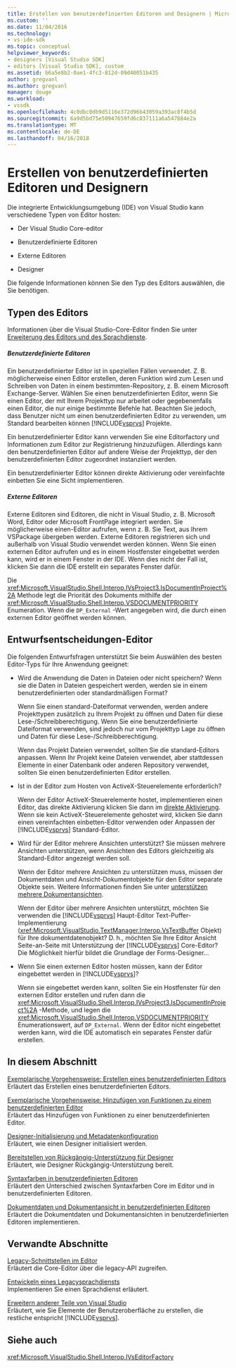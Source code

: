 ```yaml
---
title: Erstellen von benutzerdefinierten Editoren und Designern | Microsoft Docs
ms.custom: ''
ms.date: 11/04/2016
ms.technology:
- vs-ide-sdk
ms.topic: conceptual
helpviewer_keywords:
- designers [Visual Studio SDK]
- editors [Visual Studio SDK], custom
ms.assetid: b6a5e8b2-0ae1-4fc3-812d-09d40051b435
author: gregvanl
ms.author: gregvanl
manager: douge
ms.workload:
- vssdk
ms.openlocfilehash: 4c0dbc0db9d5116e372d96b43059a393ac8f4b5d
ms.sourcegitcommit: 6a9d5bd75e50947659fd6c837111a6a547884e2a
ms.translationtype: MT
ms.contentlocale: de-DE
ms.lasthandoff: 04/16/2018
---
```

# <a name="creating-custom-editors-and-designers"></a>Erstellen von benutzerdefinierten Editoren und Designern
Die integrierte Entwicklungsumgebung (IDE) von Visual Studio kann verschiedene Typen von Editor hosten:  
  
-   Der Visual Studio Core-editor  
  
-   Benutzerdefinierte Editoren  
  
-   Externe Editoren  
  
-   Designer  
  
 Die folgende Informationen können Sie den Typ des Editors auswählen, die Sie benötigen.  
  
## <a name="types-of-editor"></a>Typen des Editors  
 Informationen über die Visual Studio-Core-Editor finden Sie unter [Erweiterung des Editors und des Sprachdienste](../extensibility/extending-the-editor-and-language-services.md).  
  
##### <a name="custom-editors"></a>Benutzerdefinierte Editoren  
 Ein benutzerdefinierter Editor ist in speziellen Fällen verwendet. Z. B. möglicherweise einen Editor erstellen, deren Funktion wird zum Lesen und Schreiben von Daten in einem bestimmten-Repository, z. B. einem Microsoft Exchange-Server. Wählen Sie einen benutzerdefinierten Editor, wenn Sie einen Editor, der mit Ihrem Projekttyp nur arbeitet oder gegebenenfalls einen Editor, die nur einige bestimmte Befehle hat. Beachten Sie jedoch, dass Benutzer nicht um einen benutzerdefinierten Editor zu verwenden, um Standard bearbeiten können [!INCLUDE[vsprvs](../code-quality/includes/vsprvs_md.md)] Projekte.  
  
 Ein benutzerdefinierter Editor kann verwenden Sie eine Editorfactory und Informationen zum Editor zur Registrierung hinzuzufügen. Allerdings kann den benutzerdefinierten Editor auf andere Weise der Projekttyp, der den benutzerdefinierten Editor zugeordnet instanziiert werden.  
  
 Ein benutzerdefinierter Editor können direkte Aktivierung oder vereinfachte einbetten Sie eine Sicht implementieren.  
  
##### <a name="external-editors"></a>Externe Editoren  
 Externe Editoren sind Editoren, die nicht in Visual Studio, z. B. Microsoft Word, Editor oder Microsoft FrontPage integriert werden. Sie möglicherweise einen-Editor aufrufen, wenn z. B. Sie Text, aus Ihrem VSPackage übergeben werden. Externe Editoren registrieren sich und außerhalb von Visual Studio verwendet werden können. Wenn Sie einen externen Editor aufrufen und es in einem Hostfenster eingebettet werden kann, wird er in einem Fenster in der IDE. Wenn dies nicht der Fall ist, klicken Sie dann die IDE erstellt ein separates Fenster dafür.  
  
 Die <xref:Microsoft.VisualStudio.Shell.Interop.IVsProject3.IsDocumentInProject%2A> Methode legt die Priorität des Dokuments mithilfe der <xref:Microsoft.VisualStudio.Shell.Interop.VSDOCUMENTPRIORITY> Enumeration. Wenn die `DP_External` -Wert angegeben wird, die durch einen externen Editor geöffnet werden können.  
  
## <a name="editor-design-decisions"></a>Entwurfsentscheidungen-Editor  
 Die folgenden Entwurfsfragen unterstützt Sie beim Auswählen des besten Editor-Typs für Ihre Anwendung geeignet:  
  
-   Wird die Anwendung die Daten in Dateien oder nicht speichern? Wenn sie die Daten in Dateien gespeichert werden, werden sie in einem benutzerdefinierten oder standardmäßigen Format?  
  
     Wenn Sie einen standard-Dateiformat verwenden, werden andere Projekttypen zusätzlich zu Ihrem Projekt zu öffnen und Daten für diese Lese-/Schreibberechtigung. Wenn Sie eine benutzerdefinierte Dateiformat verwenden, sind jedoch nur vom Projekttyp Lage zu öffnen und Daten für diese Lese-/Schreibberechtigung.  
  
     Wenn das Projekt Dateien verwendet, sollten Sie die standard-Editors anpassen. Wenn Ihr Projekt keine Dateien verwendet, aber stattdessen Elemente in einer Datenbank oder anderen Repository verwendet, sollten Sie einen benutzerdefinierten Editor erstellen.  
  
-   Ist in der Editor zum Hosten von ActiveX-Steuerelemente erforderlich?  
  
     Wenn der Editor ActiveX-Steuerelemente hostet, implementieren einen Editor, das direkte Aktivierung klicken Sie dann im [direkte Aktivierung](../extensibility/in-place-activation.md). Wenn sie kein ActiveX-Steuerelemente gehostet wird, klicken Sie dann einen vereinfachten einbetten-Editor verwenden oder Anpassen der [!INCLUDE[vsprvs](../code-quality/includes/vsprvs_md.md)] Standard-Editor.  
  
-   Wird für der Editor mehrere Ansichten unterstützt? Sie müssen mehrere Ansichten unterstützen, wenn Ansichten des Editors gleichzeitig als Standard-Editor angezeigt werden soll.  
  
     Wenn der Editor mehrere Ansichten zu unterstützen muss, müssen der Dokumentdaten und Ansicht-Dokumentobjekte für den Editor separate Objekte sein. Weitere Informationen finden Sie unter [unterstützen mehrere Dokumentansichten](../extensibility/supporting-multiple-document-views.md).  
  
     Wenn der Editor über mehrere Ansichten unterstützt, möchten Sie verwenden die [!INCLUDE[vsprvs](../code-quality/includes/vsprvs_md.md)] Haupt-Editor Text-Puffer-Implementierung (<xref:Microsoft.VisualStudio.TextManager.Interop.VsTextBuffer> Objekt) für Ihre dokumentdatenobjekt? D. h., möchten Sie Ihre Editor Ansicht Seite-an-Seite mit Unterstützung der [!INCLUDE[vsprvs](../code-quality/includes/vsprvs_md.md)] Core-Editor? Die Möglichkeit hierfür bildet die Grundlage der Forms-Designer...  
  
-   Wenn Sie einen externen Editor hosten müssen, kann der Editor eingebettet werden in [!INCLUDE[vsprvs](../code-quality/includes/vsprvs_md.md)]?  
  
     Wenn sie eingebettet werden kann, sollten Sie ein Hostfenster für den externen Editor erstellen und rufen dann die <xref:Microsoft.VisualStudio.Shell.Interop.IVsProject3.IsDocumentInProject%2A> -Methode, und legen die <xref:Microsoft.VisualStudio.Shell.Interop.VSDOCUMENTPRIORITY> Enumerationswert, auf `DP_External`. Wenn der Editor nicht eingebettet werden kann, wird die IDE automatisch ein separates Fenster dafür erstellen.  
  
## <a name="in-this-section"></a>In diesem Abschnitt  
 [Exemplarische Vorgehensweise: Erstellen eines benutzerdefinierten Editors](../extensibility/walkthrough-creating-a-custom-editor.md)  
 Erläutert das Erstellen eines benutzerdefinierten Editors.  
  
 [Exemplarische Vorgehensweise: Hinzufügen von Funktionen zu einem benutzerdefinierten Editor](../extensibility/walkthrough-adding-features-to-a-custom-editor.md)  
 Erläutert das Hinzufügen von Funktionen zu einer benutzerdefinierten Editor.  
  
 [Designer-Initialisierung und Metadatenkonfiguration](../extensibility/designer-initialization-and-metadata-configuration.md)  
 Erläutert, wie einen Designer initialisiert werden.  
  
 [Bereitstellen von Rückgängig-Unterstützung für Designer](../extensibility/supplying-undo-support-to-designers.md)  
 Erläutert, wie Designer Rückgängig-Unterstützung bereit.  
  
 [Syntaxfarben in benutzerdefinierten Editoren](../extensibility/syntax-coloring-in-custom-editors.md)  
 Erläutert den Unterschied zwischen Syntaxfarben Core im Editor und in benutzerdefinierten Editoren.  
  
 [Dokumentdaten und Dokumentansicht in benutzerdefinierten Editoren](../extensibility/document-data-and-document-view-in-custom-editors.md)  
 Erläutert die Dokumentdaten und Dokumentansichten in benutzerdefinierten Editoren implementieren.  
  
## <a name="related-sections"></a>Verwandte Abschnitte  
 [Legacy-Schnittstellen im Editor](../extensibility/legacy-interfaces-in-the-editor.md)  
 Erläutert die Core-Editor über die legacy-API zugreifen.  
  
 [Entwickeln eines Legacysprachdiensts](../extensibility/internals/developing-a-legacy-language-service.md)  
 Implementieren Sie einen Sprachdienst erläutert.  
  
 [Erweitern anderer Teile von Visual Studio](../extensibility/extending-other-parts-of-visual-studio.md)  
 Erläutert, wie Sie Elemente der Benutzeroberfläche zu erstellen, die restliche entspricht [!INCLUDE[vsprvs](../code-quality/includes/vsprvs_md.md)].  
  
## <a name="see-also"></a>Siehe auch  
 <xref:Microsoft.VisualStudio.Shell.Interop.IVsEditorFactory>